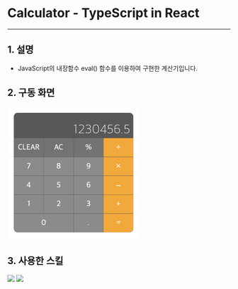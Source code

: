 # Calculator - TypeScript in React

---

## 1. 설명

- JavaScript의 내장함수 eval() 함수를 이용하여 구현한 계산기입니다.

## 2. 구동 화면

<img src="src/images/screenshot01.png" width="300px">

## 3. 사용한 스킬

<img src="https://img.shields.io/badge/TypeScript-3178C6?style=for-the-badge&logo=TypeScript&logoColor=white"> <img src="https://img.shields.io/badge/React-61DAFB?style=for-the-badge&logo=React&logoColor=black">
